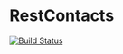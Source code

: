 # RestContacts
[![Build Status](https://travis-ci.org/kunaksergey/RestContacts.svg?branch=master)](https://travis-ci.org/kunaksergey/RestContacts)
